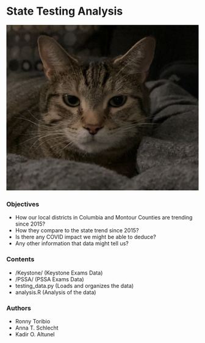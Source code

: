 # State Testing Analysis

![Fletcher](/Resources/fletcher.jpg "Fletcher")

### Objectives
- How our local districts in Columbia and Montour Counties are trending since 2015?
- How they compare to the state trend since 2015?
- Is there any COVID impact we might be able to deduce?
- Any other information that data might tell us?

### Contents
- /Keystone/      (Keystone Exams Data)
- /PSSA/          (PSSA Exams Data)
- testing_data.py (Loads and organizes the data)
- analysis.R      (Analysis of the data)

### Authors
- Ronny Toribio
- Anna T. Schlecht
- Kadir O. Altunel
